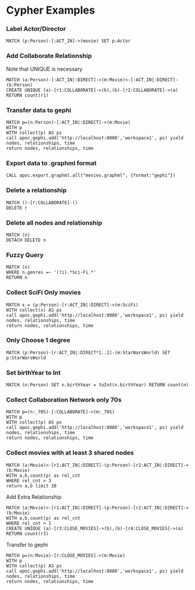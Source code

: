 # Cypher Examples
### Label Actor/Director
```
MATCH (p:Person)-[:ACT_IN]->(movie) SET p:Actor
```
### Add Collaborate Relationship
Note that UNIQUE is necessary
```
MATCH (a:Person)-[:ACT_IN|:DIRECT]->(m:Movie)<-[:ACT_IN|:DIRECT]-(b:Person)
CREATE UNIQUE (a)-[r1:COLLABORATE]->(b),(b)-[r2:COLLABORATE]->(a)
RETURN count(r1)
```

### Transfer data to gephi
```
MATCH p=(n:Person)-[:ACT_IN|:DIRECT]->(m:Movie)
WITH p
WITH collect(p) AS ps
call apoc.gephi.add('http://localhost:8080','workspace1', ps) yield nodes, relationships, time
return nodes, relationships, time
```

### Export data to .graphml format
```
CALL apoc.export.graphml.all("movies.graphml", {format:"gephi"})
```

### Delete a relationship
```
MATCH ()-[r:COLLABORATE]-() 
DELETE r
```

### Delete all nodes and relationship
```
MATCH (n)
DETACH DELETE n
```

### Fuzzy Query
```
MATCH (n)
WHERE n.genres =~ '(?i).*Sci-Fi.*'
RETURN n
```

### Collect SciFi Only movies
```
MATCH x = (p:Person)-[r:ACT_IN|:DIRECT]->(m:SciFi)
WITH collect(x) AS ps
call apoc.gephi.add('http://localhost:8080','workspace1', ps) yield nodes, relationships, time
return nodes, relationships, time
```


### Only Choose 1 degree
```
MATCH (p:Person)-[r:ACT_IN|:DIRECT*1..2]-(m:StarWarsWorld) SET p:StarWarsWorld
```


### Set birthYear to Int
```
MATCH (n:Person) SET n.birthYear = toInt(n.birthYear) RETURN count(n)
```


### Collect Collaboration Network only 70s 
```
MATCH p=(n:_70S)-[:COLLABORATE]->(m:_70S)
WITH p
WITH collect(p) AS ps
call apoc.gephi.add('http://localhost:8080','workspace1', ps) yield nodes, relationships, time
return nodes, relationships, time
```


### Collect movies with at least 3 shared nodes
```
MATCH (a:Movie)<-[r1:ACT_IN|:DIRECT]-(p:Person)-[r2:ACT_IN|:DIRECT]->(b:Movie) 
WITH a,b,count(p) as rel_cnt 
WHERE rel_cnt > 3 
return a,b limit 10
```

Add Extra Relationship
```
MATCH (a:Movie)<-[r1:ACT_IN|:DIRECT]-(p:Person)-[r2:ACT_IN|:DIRECT]->(b:Movie) 
WITH a,b,count(p) as rel_cnt 
WHERE rel_cnt > 1 
CREATE UNIQUE (a)-[r3:CLOSE_MOVIES]->(b),(b)-[r4:CLOSE_MOVIES]->(a)
RETURN count(r3)
```

Transfer to gephi
```
MATCH p=(n:Movie)-[r:CLOSE_MOVIES]->(m:Movie)
WITH p
WITH collect(p) AS ps
call apoc.gephi.add('http://localhost:8080','workspace1', ps) yield nodes, relationships, time
return nodes, relationships, time
```